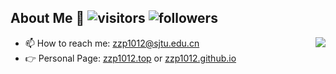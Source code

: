 ## About Me 👋 ![visitors](https://visitor-badge.glitch.me/badge?page_id=zzp1012.zzp1012)  ![followers](https://img.shields.io/github/followers/zzp1012)

<img align="right" src="https://github-readme-stats.vercel.app/api?username=zzp1012&show_icons=true&icon_color=805AD5&text_color=718096&bg_color=ffffff&hide_title=true" />

- 📫 How to reach me: zzp1012@sjtu.edu.cn
- 👉 Personal Page: [zzp1012.top](http://zzp1012.top/) or [zzp1012.github.io](https://zzp1012.github.io/)
